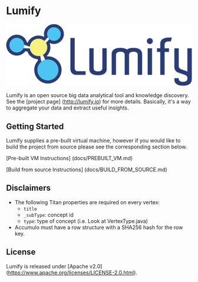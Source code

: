 # Lumify

![ScreenShot](web/src/main/webapp/img/lumify-logo.png?raw=true)

Lumify is an open source big data analytical tool and knowledge discovery. See the [project page] (http://lumify.io) for more details. Basically, it's a way to aggregate your data and extract useful insights.

## Getting Started

Lumify supplies a pre-built virtual machine, however if you would like to build the project from source please see the corresponding section below.

[Pre-built VM Instructions] (docs/PREBUILT_VM.md)

[Build from source Instructions] (docs/BUILD_FROM_SOURCE.md)

## Disclaimers
* The following Titan properties are required on every vertex:
    * ```title```
    * ```_subType```: concept id
    * ```type```: type of concept (i.e. Look at VertexType.java)
* Accumulo must have a row structure with a SHA256 hash for the row key.

## License

Lumify is released under [Apache v2.0] (https://www.apache.org/licenses/LICENSE-2.0.html).
